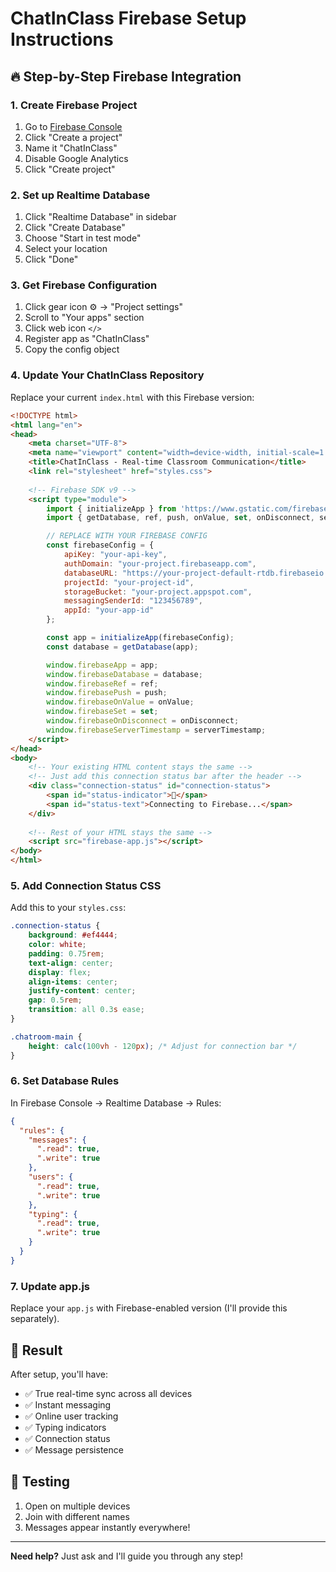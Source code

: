 # ChatInClass Firebase Setup Instructions

## 🔥 Step-by-Step Firebase Integration

### 1. Create Firebase Project
1. Go to [Firebase Console](https://console.firebase.google.com/)
2. Click "Create a project"
3. Name it "ChatInClass"
4. Disable Google Analytics
5. Click "Create project"

### 2. Set up Realtime Database
1. Click "Realtime Database" in sidebar
2. Click "Create Database"
3. Choose "Start in test mode"
4. Select your location
5. Click "Done"

### 3. Get Firebase Configuration
1. Click gear icon ⚙️ → "Project settings"
2. Scroll to "Your apps" section
3. Click web icon `</>`
4. Register app as "ChatInClass"
5. Copy the config object

### 4. Update Your ChatInClass Repository

Replace your current `index.html` with this Firebase version:

```html
<!DOCTYPE html>
<html lang="en">
<head>
    <meta charset="UTF-8">
    <meta name="viewport" content="width=device-width, initial-scale=1.0">
    <title>ChatInClass - Real-time Classroom Communication</title>
    <link rel="stylesheet" href="styles.css">
    
    <!-- Firebase SDK v9 -->
    <script type="module">
        import { initializeApp } from 'https://www.gstatic.com/firebasejs/10.7.1/firebase-app.js';
        import { getDatabase, ref, push, onValue, set, onDisconnect, serverTimestamp } from 'https://www.gstatic.com/firebasejs/10.7.1/firebase-database.js';

        // REPLACE WITH YOUR FIREBASE CONFIG
        const firebaseConfig = {
            apiKey: "your-api-key",
            authDomain: "your-project.firebaseapp.com",
            databaseURL: "https://your-project-default-rtdb.firebaseio.com/",
            projectId: "your-project-id",
            storageBucket: "your-project.appspot.com",
            messagingSenderId: "123456789",
            appId: "your-app-id"
        };

        const app = initializeApp(firebaseConfig);
        const database = getDatabase(app);

        window.firebaseApp = app;
        window.firebaseDatabase = database;
        window.firebaseRef = ref;
        window.firebasePush = push;
        window.firebaseOnValue = onValue;
        window.firebaseSet = set;
        window.firebaseOnDisconnect = onDisconnect;
        window.firebaseServerTimestamp = serverTimestamp;
    </script>
</head>
<body>
    <!-- Your existing HTML content stays the same -->
    <!-- Just add this connection status bar after the header -->
    <div class="connection-status" id="connection-status">
        <span id="status-indicator">🔴</span>
        <span id="status-text">Connecting to Firebase...</span>
    </div>
    
    <!-- Rest of your HTML stays the same -->
    <script src="firebase-app.js"></script>
</body>
</html>
```

### 5. Add Connection Status CSS

Add this to your `styles.css`:

```css
.connection-status {
    background: #ef4444;
    color: white;
    padding: 0.75rem;
    text-align: center;
    display: flex;
    align-items: center;
    justify-content: center;
    gap: 0.5rem;
    transition: all 0.3s ease;
}

.chatroom-main {
    height: calc(100vh - 120px); /* Adjust for connection bar */
}
```

### 6. Set Database Rules

In Firebase Console → Realtime Database → Rules:

```json
{
  "rules": {
    "messages": {
      ".read": true,
      ".write": true
    },
    "users": {
      ".read": true,
      ".write": true
    },
    "typing": {
      ".read": true,
      ".write": true
    }
  }
}
```

### 7. Update app.js

Replace your `app.js` with Firebase-enabled version (I'll provide this separately).

## 🎯 Result

After setup, you'll have:
- ✅ True real-time sync across all devices
- ✅ Instant messaging
- ✅ Online user tracking
- ✅ Typing indicators
- ✅ Connection status
- ✅ Message persistence

## 🚀 Testing

1. Open on multiple devices
2. Join with different names
3. Messages appear instantly everywhere!

---

**Need help?** Just ask and I'll guide you through any step!